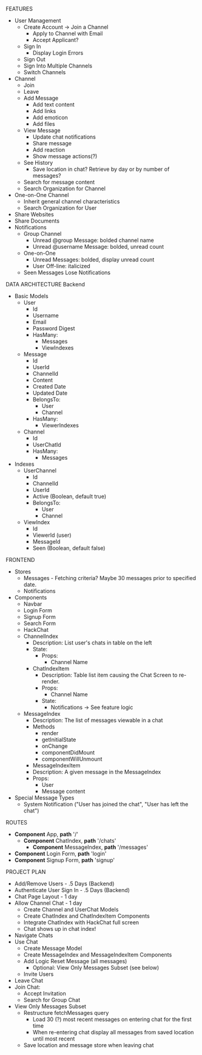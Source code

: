 FEATURES
* User Management
  * Create Account -> Join a Channel
    * Apply to Channel with Email
    * Accept Applicant?
  * Sign In
    * Display Login Errors
  * Sign Out
  * Sign Into Multiple Channels
  * Switch Channels
* Channel
  * Join
  * Leave
  * Add Message
    * Add text content
    * Add links
    * Add emoticon
    * Add files
  * View Message
    * Update chat notifications
    * Share message
    * Add reaction
    * Show message actions(?)
  * See History
    * Save location in chat? Retrieve by day or by number of messages?
  * Search for message content
  * Search Organization for Channel
* One-on-One Channel
  * Inherit general channel characteristics
  * Search Organization for User
* Share Websites
* Share Documents
* Notifications
  * Group Channel
    * Unread @group Message: bolded channel name
    * Unread @username Message: bolded, unread count
  * One-on-One
    * Unread Messages: bolded, display unread count
    * User Off-line: italicized
  * Seen Messages Lose Notifications

DATA ARCHITECTURE
Backend
* Basic Models
  * User
    * Id
    * Username
    * Email
    * Password Digest
    * HasMany:
      * Messages
      * ViewIndexes      
  * Message
    * Id
    * UserId
    * ChannelId
    * Content
    * Created Date
    * Updated Date
    * BelongsTo:
      * User
      * Channel
    * HasMany:
      * ViewerIndexes
  * Channel
    * Id
    * UserChatId
    * HasMany:
      * Messages
* Indexes  
  * UserChannel
    * Id
    * ChannelId
    * UserId
    * Active (Boolean, default true)
    * BelongsTo:
      * User
      * Channel
  * ViewIndex
    * Id
    * ViewerId (user)
    * MessageId
    * Seen (Boolean, default false)

FRONTEND
* Stores
  * Messages - Fetching criteria? Maybe 30 messages prior to specified date.
  * Notifications
* Components
  * Navbar
  * Login Form
  * Signup Form
  * Search Form
  * HackChat
  * ChannelIndex
    * Description: List user's chats in table on the left
    * State:
      * Props:
        * Channel Name
    * ChatIndexItem
      * Description: Table list item causing the Chat Screen to re-render.
      * Props:
        * Channel Name
      * State:
        * Notifications -> See feature logic
  * MessageIndex
    * Description: The list of messages viewable in a chat
    * Methods
      * render
      * getInitialState
      * onChange
      * componentDidMount
      * componentWillUnmount
    * MessageIndexItem
    * Description: A given message in the MessageIndex
    * Props:
      * User
      * Message content
* Special Message Types
  * System Notification ("User has joined the chat", "User has left the chat")

ROUTES
* **Component** App, **path** '/'
  * **Component** ChatIndex, **path** '/chats'
    * **Component** MessageIndex, **path** '/messages'
* **Component** Login Form, **path** 'login'
* **Component** Signup Form, **path** 'signup'

PROJECT PLAN
* Add/Remove Users - .5 Days (Backend)
* Authenticate User Sign In - .5 Days (Backend)
* Chat Page Layout - 1 day
* Allow Channel Chat - 1 day
  * Create Channel and UserChat Models
  * Create ChatIndex and ChatIndexItem Components
  * Integrate ChatIndex with HackChat full screen
  * Chat shows up in chat index!
* Navigate Chats
* Use Chat
  * Create Message Model
  * Create MessageIndex and MessageIndexItem Components
  * Add Logic Reset Message (all messages)
    * Optional: View Only Messages Subset (see below)
  * Invite Users
* Leave Chat
* Join Chat:
  * Accept Invitation
  * Search for Group Chat
* View Only Messages Subset
  * Restructure fetchMessages query
    * Load 30 (?) most recent messages on entering chat for the first time
    * When re-entering chat display all messages from saved location until most recent
  * Save location and message store when leaving chat
